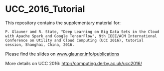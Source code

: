 # UCC_2016_Tutorial

This repository contains the supplementary material for:

`P. Glauner and R. State, "Deep Learning on Big Data Sets in the Cloud with Apache Spark and Google TensorFlow", 9th IEEE/ACM International Conference on Utility and Cloud Computing (UCC 2016), tutorial session, Shanghai, China, 2016.`

Please find the slides on www.glauner.info/publications

More details on UCC 2016: http://computing.derby.ac.uk/ucc2016/
